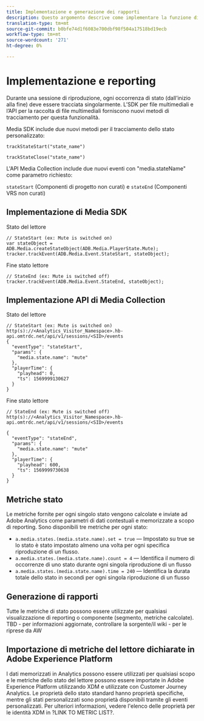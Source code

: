 ```yaml
---
title: Implementazione e generazione dei rapporti
description: Questo argomento descrive come implementare la funzione di tracciamento dello stato del lettore, inclusa .
translation-type: tm+mt
source-git-commit: b0bfe74d1f6083e700dbf98f504a17518bd19ecb
workflow-type: tm+mt
source-wordcount: '271'
ht-degree: 0%

---
```



# Implementazione e reporting

Durante una sessione di riproduzione, ogni occorrenza di stato (dall’inizio alla fine) deve essere tracciata singolarmente. L’SDK per file multimediali e l’API per la raccolta di file multimediali forniscono nuovi metodi di tracciamento per questa funzionalità.

Media SDK include due nuovi metodi per il tracciamento dello stato personalizzato:

`trackStateStart("state_name")`

`trackStateClose("state_name")`


L&#39;API Media Collection include due nuovi eventi con &quot;media.stateName&quot; come parametro richiesto:

`stateStart` (Componenti di progetto non curati) e `stateEnd` (Componenti VRS non curati)

## Implementazione di Media SDK

Stato del lettore

```
// StateStart (ex: Mute is switched on)
var stateObject = ADB.Media.createStateObject(ADB.Media.PlayerState.Mute);
tracker.trackEvent(ADB.Media.Event.StateStart, stateObject);
```

Fine stato lettore

```
// StateEnd (ex: Mute is switched off)
tracker.trackEvent(ADB.Media.Event.StateEnd, stateObject);
```


## Implementazione API di Media Collection

Stato del lettore

```
// StateStart (ex: Mute is switched on)
http(s)://<Analytics_Visitor_Namespace>.hb-api.omtrdc.net/api/v1/sessions/<SID>/events
{
  "eventType": "stateStart",
  "params": {
    "media.state.name": "mute"
  },
  "playerTime": {
    "playhead": 0,
    "ts": 1569999130627
  }
}
```

Fine stato lettore

```
// StateEnd (ex: Mute is switched off)
http(s)://<Analytics_Visitor_Namespace>.hb-api.omtrdc.net/api/v1/sessions/<SID>/events

{
  "eventType": "stateEnd",
  "params": {
    "media.state.name": "mute"
  },
  "playerTime": {
    "playhead": 600,
    "ts": 1569999730638
  }
}
```

## Metriche stato

Le metriche fornite per ogni singolo stato vengono calcolate e inviate ad Adobe Analytics come parametri di dati contestuali e memorizzate a scopo di reporting. Sono disponibili tre metriche per ogni stato:

* `a.media.states.(media.state.name).set = true` — Impostato su true se lo stato è stato impostato almeno una volta per ogni specifica riproduzione di un flusso.
* `a.media.states.(media.state.name).count = 4` — Identifica il numero di occorrenze di uno stato durante ogni singola riproduzione di un flusso
* `a.media.states.(media.state.name).time = 240` — Identifica la durata totale dello stato in secondi per ogni singola riproduzione di un flusso

## Generazione di rapporti

Tutte le metriche di stato possono essere utilizzate per qualsiasi visualizzazione di reporting o componente (segmento, metriche calcolate).
TBD - per informazioni aggiornate, controllare la sorgente/il wiki - per le riprese da AW

## Importazione di metriche del lettore dichiarate in Adobe Experience Platform

I dati memorizzati in Analytics possono essere utilizzati per qualsiasi scopo e le metriche dello stato del lettore possono essere importate in Adobe Experience Platform utilizzando XDM e utilizzate con Customer Journey Analytics. Le proprietà dello stato standard hanno proprietà specifiche, mentre gli stati personalizzati sono proprietà disponibili tramite gli eventi personalizzati. Per ulteriori informazioni, vedere l&#39;elenco delle proprietà per le identità XDM in ?LINK TO METRIC LIST?.
